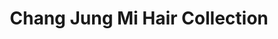 ---
title: "Chang Jung Mi Hair Collection"
url: /ann-arbor/chang-jung-mi-hair-collection/
shop: hairdresser
---